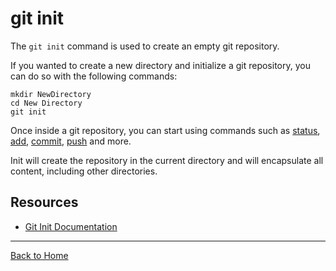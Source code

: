 # git init

The `git init` command is used to create an empty git repository.

If you wanted to create a new directory and initialize a git repository, you can do so with the following commands:
```
mkdir NewDirectory 
cd New Directory 
git init 
```

Once inside a git repository, you can start using commands such as
[status](./Status.md),
[add](./Add.md), 
[commit](./Commit.md),
[push](./Push.md)
and more. 

Init will create the repository in the current directory and will encapsulate all content, including other directories. 

## Resources 

- [Git Init Documentation](https://git-scm.com/docs/git-init)

---

[Back to Home](../README.md)